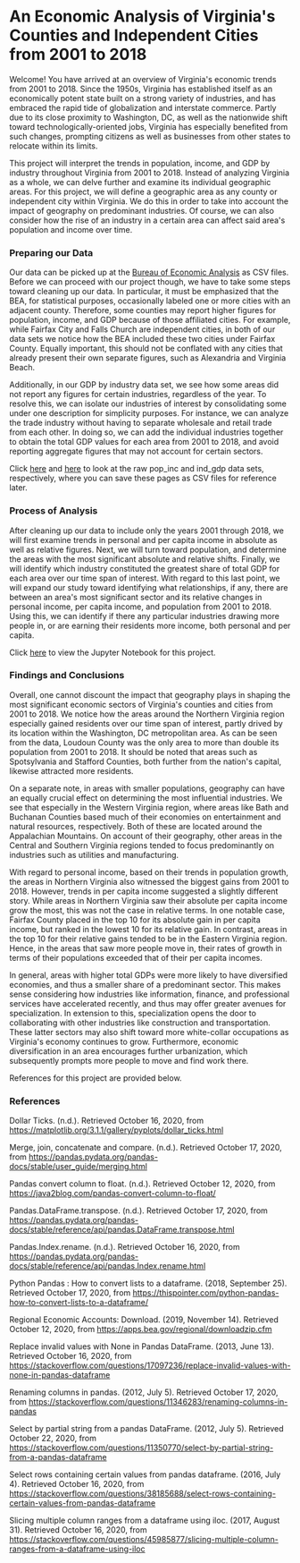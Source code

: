 # An Economic Analysis of Virginia's Counties and Independent Cities from 2001 to 2018

Welcome!  You have arrived at an overview of Virginia's economic trends from 2001 to 2018.  Since the 1950s, Virginia has established itself as an economically potent state built on a strong variety of industries, and has embraced the rapid tide of globalization and interstate commerce.  Partly due to its close proximity to Washington, DC, as well as the nationwide shift toward technologically-oriented jobs, Virginia has especially benefited from such changes, prompting citizens as well as businesses from other states to relocate within its limits.

This project will interpret the trends in population, income, and GDP by industry throughout Virginia from 2001 to 2018.  Instead of analyzing Virginia as a whole, we can delve further and examine its individual geographic areas.  For this project, we will define a geographic area as any county or independent city within Virginia.  We do this in order to take into account the impact of geography on predominant industries.  Of course, we can also consider how the rise of an industry in a certain area can affect said area's population and income over time.

### Preparing our Data

Our data can be picked up at the [Bureau of Economic Analysis](https://apps.bea.gov/regional/downloadzip.cfm) as CSV files.  Before we can proceed with our project though, we have to take some steps toward cleaning up our data.  In particular, it must be emphasized that the BEA, for statistical purposes, occasionally labeled one or more cities with an adjacent county.  Therefore, some counties may report higher figures for population, income, and GDP because of those affiliated cities.  For example, while Fairfax City and Falls Church are independent cities, in both of our data sets we notice how the BEA included these two cities under Fairfax County.  Equally important, this should not be conflated with any cities that already present their own separate figures, such as Alexandria and Virginia Beach. 

Additionally, in our GDP by industry data set, we see how some areas did not report any figures for certain industries, regardless of the year.  To resolve this, we can isolate our industries of interest by consolidating some under one description for simplicity purposes.  For instance, we can analyze the trade industry without having to separate wholesale and retail trade from each other.  In doing so, we can add the individual industries together to obtain the total GDP values for each area from 2001 to 2018, and avoid reporting aggregate figures that may not account for certain sectors.

Click [here](https://raw.githubusercontent.com/jvalle58/Valle-DATS-6103-Project-2/main/pop_inc.csv) and [here](https://raw.githubusercontent.com/jvalle58/Valle-DATS-6103-Project-2/main/ind_gdp.csv) to look at the raw pop_inc and ind_gdp data sets, respectively, where you can save these pages as CSV files for reference later.

### Process of Analysis

After cleaning up our data to include only the years 2001 through 2018, we will first examine trends in personal and per capita income in absolute as well as relative figures.  Next, we will turn toward population, and determine the areas with the most significant absolute and relative shifts.  Finally, we will identify which industry constituted the greatest share of total GDP for each area over our time span of interest.  With regard to this last point, we will expand our study toward identifying what relationships, if any, there are between an area's most significant sector and its relative changes in personal income, per capita income, and population from 2001 to 2018.  Using this, we can identify if there any particular industries drawing more people in, or are earning their residents more income, both personal and per capita.

Click [here](https://github.com/jvalle58/Valle-DATS-6103-Project-2/blob/main/DATS%206103%20-%20Individual%20Project%202%20-%20Joseph%20Valle.ipynb) to view the Jupyter Notebook for this project.

### Findings and Conclusions

Overall, one cannot discount the impact that geography plays in shaping the most significant economic sectors of Virginia's counties and cities from 2001 to 2018.  We notice how the areas around the Northern Virginia region especially gained residents over our time span of interest, partly drived by its location within the Washington, DC metropolitan area.  As can be seen from the data, Loudoun County was the only area to more than double its population from 2001 to 2018.  It should be noted that areas such as Spotsylvania and Stafford Counties, both further from the nation's capital, likewise attracted more residents.

On a separate note, in areas with smaller populations, geography can have an equally crucial effect on determining the most influential industries.  We see that especially in the Western Virginia region, where areas like Bath and Buchanan Counties based much of their economies on entertainment and natural resources, respectively.  Both of these are located around the Appalachian Mountains.  On account of their geography, other areas in the Central and Southern Virginia regions tended to focus predominantly on industries such as utilities and manufacturing.

With regard to personal income, based on their trends in population growth, the areas in Northern Virginia also witnessed the biggest gains from 2001 to 2018.  However, trends in per capita income suggested a slightly different story.  While areas in Northern Virginia saw their absolute per capita income grow the most, this was not the case in relative terms.  In one notable case, Fairfax County placed in the top 10 for its absolute gain in per capita income, but ranked in the lowest 10 for its relative gain.  In contrast, areas in the top 10 for their relative gains tended to be in the Eastern Virginia region.  Hence, in the areas that saw more people move in, their rates of growth in terms of their populations exceeded that of their per capita incomes.

In general, areas with higher total GDPs were more likely to have diversified economies, and thus a smaller share of a predominant sector.  This makes sense considering how industries like information, finance, and professional services have accelerated recently, and thus may offer greater avenues for specialization.  In extension to this, specialization opens the door to collaborating with other industries like construction and transportation.  These latter sectors may also shift toward more white-collar occupations as Virginia's economy continues to grow.  Furthermore, economic diversification in an area encourages further urbanization, which subsequently prompts more people to move and find work there.

References for this project are provided below.

### References

Dollar Ticks. (n.d.). Retrieved October 16, 2020, from https://matplotlib.org/3.1.1/gallery/pyplots/dollar_ticks.html

Merge, join, concatenate and compare. (n.d.). Retrieved October 17, 2020, from https://pandas.pydata.org/pandas-docs/stable/user_guide/merging.html

Pandas convert column to float. (n.d.). Retrieved October 12, 2020, from https://java2blog.com/pandas-convert-column-to-float/

Pandas.DataFrame.transpose. (n.d.). Retrieved October 17, 2020, from https://pandas.pydata.org/pandas-docs/stable/reference/api/pandas.DataFrame.transpose.html

Pandas.Index.rename. (n.d.). Retrieved October 16, 2020, from https://pandas.pydata.org/pandas-docs/stable/reference/api/pandas.Index.rename.html

Python Pandas : How to convert lists to a dataframe. (2018, September 25). Retrieved October 17, 2020, from https://thispointer.com/python-pandas-how-to-convert-lists-to-a-dataframe/

Regional Economic Accounts: Download. (2019, November 14). Retrieved October 12, 2020, from https://apps.bea.gov/regional/downloadzip.cfm

Replace invalid values with None in Pandas DataFrame. (2013, June 13). Retrieved October 16, 2020, from https://stackoverflow.com/questions/17097236/replace-invalid-values-with-none-in-pandas-dataframe

Renaming columns in pandas. (2012, July 5). Retrieved October 17, 2020, from https://stackoverflow.com/questions/11346283/renaming-columns-in-pandas

Select by partial string from a pandas DataFrame. (2012, July 5). Retrieved October 22, 2020, from https://stackoverflow.com/questions/11350770/select-by-partial-string-from-a-pandas-dataframe

Select rows containing certain values from pandas dataframe. (2016, July 4). Retrieved October 16, 2020, from https://stackoverflow.com/questions/38185688/select-rows-containing-certain-values-from-pandas-dataframe

Slicing multiple column ranges from a dataframe using iloc. (2017, August 31). Retrieved October 16, 2020, from https://stackoverflow.com/questions/45985877/slicing-multiple-column-ranges-from-a-dataframe-using-iloc
